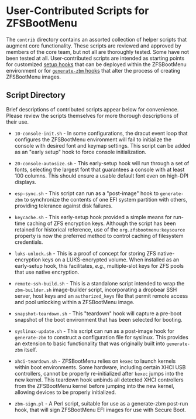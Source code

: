 # User-Contributed Scripts for ZFSBootMenu

The `contrib` directory contains an assorted collection of helper scripts that
augment core functionality. These scripts are reviewed and approved by members
of the core team, but not all are thoroughly tested. Some have not been tested
at all. User-contributed scripts are intended as starting points for customized
[setup hooks](../docs/man/zfsbootmenu.7.rst) that can be deployed within the
ZFSBootMenu environment or for [`generate-zbm`
hooks](../docs/man/generate-zbm.5.rst) that alter the process of creating
ZFSBootMenu images.

## Script Directory

Brief descriptions of contributed scripts appear below for convenience. Please
review the scripts themselves for more thorough descriptions of their use.

- `10-console-init.sh` - In some configurations, the dracut event loop that
  configures the ZFSBootMenu environment will fail to initialize the console
  with desired font and keymap settings. This script can be added as an "early
  setup" hook to force console initialization.

- `20-console-autosize.sh` - This early-setup hook will run through a set of
  fonts, selecting the largest font that guarantees a console with at least 100
  columns. This should ensure a usable default font even on high-DPI displays.

- `esp-sync.sh` - This script can run as a "post-image" hook to `generate-zbm`
  to synchronize the contents of one EFI system partition with others, providing
  tolerance against disk failures.

- `keycache.sh` - This early-setup hook provided a simple means for run-time
  caching of ZFS encryption keys. Although the script has been retained for
  historical reference, use of the `org.zfsbootmenu:keysource` property is now
  the preferred method to control caching of filesystem credentials.

- `luks-unlock.sh` - This is a proof of concept for storing ZFS
  native-encryption keys on a LUKS-encrypted volume. When installed as an
  early-setup hook, this facilitates, *e.g.*, multiple-slot keys for ZFS pools
  that use native encryption.

- `remote-ssh-build.sh` - This is a standalone script intended to wrap the
  `zbm-builder.sh` image-builder script, incorporating a dropbear SSH server,
  host keys and an `authorized_keys` file that permit remote access and pool
  unlocking within a ZFSBootMenu image.

- `snapshot-teardown.sh` - This "teardown" hook will capture a pre-boot
  snapshot of the boot environment that has been selected for booting.

- `syslinux-update.sh` - This script can run as a post-image hook for
  `generate-zbm` to construct a configuration file for syslinux. This provides
  an extension to basic functionality that was originally built into
  `generate-zbm` itself.

- `xhci-teardown.sh` - ZFSBootMenu relies on `kexec` to launch kernels
  within boot environments. Some hardware, including certain XHCI USB
  controllers, cannot be properly re-initialized after `kexec` jumps into the
  new kernel. This teardown hook unbinds all detected XHCI controllers from the
  ZFSBootMenu kernel before jumping into the new kernel, allowing devices to be
  properly initialized.

- `zbm-sign.pl` - A Perl script, suitable for use as a generate-zbm post-run
  hook, that will sign ZFSBootMenu EFI images for use with Secure Boot.

